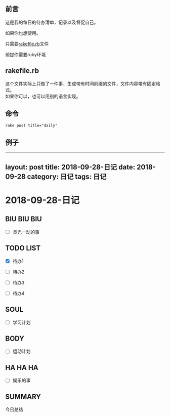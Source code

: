 ## 前言
这是我的每日的待办清单，记录以及督促自己。  

如果你也想使用。    

只需要[rakefile.rb](https://github.com/tea9/daily_report/blob/master/rakefile.rb)文件   

前提你需要ruby环境  

## rakefile.rb

这个文件实际上只做了一件事，生成带有时间前缀的文件，文件内容带有固定格式。  
如果你可以，也可以用别的语言实现。  

## 命令

	rake post title="daily"

## 例子

---
layout: post
title: 2018-09-28-日记
date: 2018-09-28
category: 日记
tags: 日记
---
# 2018-09-28-日记
## BIU BIU BIU
- [ ] 灵光一动的事
 
## TODO LIST
- [x] 待办1
- [ ] 待办2
- [ ] 待办3
- [ ] 待办4
 
 
## SOUL
- [ ] 学习计划
 
## BODY
- [ ] 运动计划
 
## HA HA HA
- [ ] 娱乐的事
 
## SUMMARY
今日总结 
